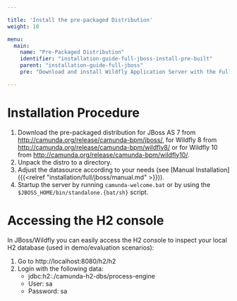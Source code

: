 ```yaml
---

title: 'Install the pre-packaged Distribution'
weight: 10

menu:
  main:
    name: "Pre-Packaged Distribution"
    identifier: "installation-guide-full-jboss-install-pre-built"
    parent: "installation-guide-full-jboss"
    pre: "Download and install Wildfly Application Server with the Full Distribution pre-deployed and pre-configured."

---
```


# Installation Procedure

1. Download the pre-packaged distribution for JBoss AS 7 from http://camunda.org/release/camunda-bpm/jboss/, for Wildfly 8 from http://camunda.org/release/camunda-bpm/wildfly8/ or for Wildfly 10 from http://camunda.org/release/camunda-bpm/wildfly10/.
2. Unpack the distro to a directory.
3. Adjust the datasource according to your needs (see [Manual Installation]({{<relref "installation/full/jboss/manual.md" >}})).
4. Startup the server by running `camunda-welcome.bat` or by using the `$JBOSS_HOME/bin/standalone.{bat/sh}` script.


# Accessing the H2 console

In JBoss/Wildfly you can easily access the H2 console to inspect your local H2 database (used in demo/evaluation scenarios):

1.  Go to http://localhost:8080/h2/h2
2.  Login with the following data:
    *   jdbc:h2:./camunda-h2-dbs/process-engine
    *   User: sa
    *   Password: sa
